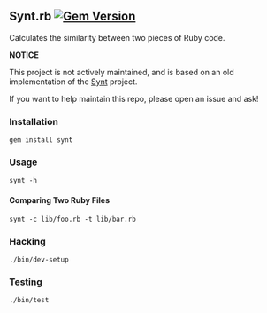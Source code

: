 ## Synt.rb [![Gem Version](https://badge.fury.io/rb/synt.svg)](http://badge.fury.io/rb/synt)

Calculates the similarity between two pieces of Ruby code.

**NOTICE**

This project is not actively maintained, and is based on an
old implementation of the [Synt](https://github.com/brentlintner/synt) project.

If you want to help maintain this repo, please open an issue and ask!

### Installation

    gem install synt

### Usage

    synt -h

#### Comparing Two Ruby Files

    synt -c lib/foo.rb -t lib/bar.rb

### Hacking

    ./bin/dev-setup

### Testing

    ./bin/test
